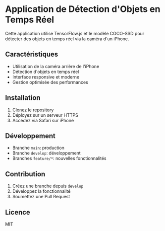 # Application de Détection d'Objets en Temps Réel

Cette application utilise TensorFlow.js et le modèle COCO-SSD pour détecter des objets en temps réel via la caméra d'un iPhone.

## Caractéristiques

- Utilisation de la caméra arrière de l'iPhone
- Détection d'objets en temps réel
- Interface responsive et moderne
- Gestion optimisée des performances

## Installation

1. Clonez le repository
2. Déployez sur un serveur HTTPS
3. Accédez via Safari sur iPhone

## Développement

- Branche `main`: production
- Branche `develop`: développement
- Branches `feature/*`: nouvelles fonctionnalités

## Contribution

1. Créez une branche depuis `develop`
2. Développez la fonctionnalité
3. Soumettez une Pull Request

## Licence

MIT